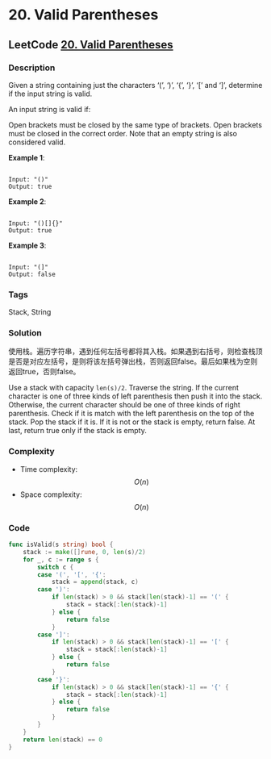 # 20. Valid Parentheses

## LeetCode [20. Valid Parentheses](https://leetcode-cn.com/problems/valid-parentheses/)

### Description

Given a string containing just the characters ‘\(’, ‘\)’, ‘{’, ‘}’, ‘\[’ and ‘\]’, determine if the input string is valid.

An input string is valid if:

Open brackets must be closed by the same type of brackets. Open brackets must be closed in the correct order. Note that an empty string is also considered valid.

**Example 1**:

```text

Input: "()"
Output: true

```

**Example 2**:

```text

Input: "()[]{}"
Output: true

```

**Example 3**:

```text

Input: "(]"
Output: false
```

### Tags

Stack, String

### Solution

使用栈。遍历字符串，遇到任何左括号都将其入栈。如果遇到右括号，则检查栈顶是否是对应左括号，是则将该左括号弹出栈，否则返回false。最后如果栈为空则返回true，否则false。

Use a stack with capacity `len(s)/2`. Traverse the string. If the current character is one of three kinds of left parenthesis then push it into the stack. Otherwise, the current character should be one of three kinds of right parenthesis. Check if it is match with the left parenthesis on the top of the stack. Pop the stack if it is. If it is not or the stack is empty, return false. At last, return true only if the stack is empty.

### Complexity

* Time complexity: $$O(n)$$
* Space complexity: $$O(n)$$

### Code

```go
func isValid(s string) bool {
	stack := make([]rune, 0, len(s)/2)
	for _, c := range s {
		switch c {
		case '(', '[', '{':
			stack = append(stack, c)
		case ')':
			if len(stack) > 0 && stack[len(stack)-1] == '(' {
				stack = stack[:len(stack)-1]
			} else {
				return false
			}
		case ']':
			if len(stack) > 0 && stack[len(stack)-1] == '[' {
				stack = stack[:len(stack)-1]
			} else {
				return false
			}
		case '}':
			if len(stack) > 0 && stack[len(stack)-1] == '{' {
				stack = stack[:len(stack)-1]
			} else {
				return false
			}
		}
	}
	return len(stack) == 0
}
```

